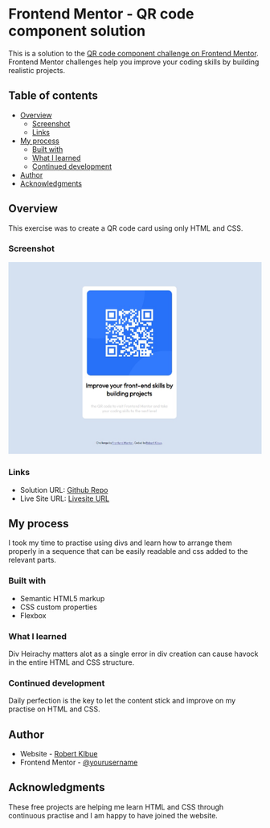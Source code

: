 # Frontend Mentor - QR code component solution

This is a solution to the [QR code component challenge on Frontend Mentor](https://www.frontendmentor.io/challenges/qr-code-component-iux_sIO_H). Frontend Mentor challenges help you improve your coding skills by building realistic projects. 

## Table of contents

- [Overview](#overview)
  - [Screenshot](#screenshot)
  - [Links](#links)
- [My process](#my-process)
  - [Built with](#built-with)
  - [What I learned](#what-i-learned)
  - [Continued development](#continued-development)
- [Author](#author)
- [Acknowledgments](#acknowledgments)


## Overview
This exercise was to create a QR code card using only HTML and CSS. 
### Screenshot

![](./images/screenshot.jpg)

### Links

- Solution URL: [Github Repo](https://github.com/Robert-Thaiyah/QR-code-component)
- Live Site URL: [Livesite URL](https://robert-thaiyah.github.io/QR-code-component/)

## My process
I took my time to practise using divs and learn how to arrange them properly in a sequence that can be easily readable and css added to the relevant parts.
### Built with

- Semantic HTML5 markup
- CSS custom properties
- Flexbox


### What I learned

Div Heirachy matters alot as a single error in div creation can cause havock in the entire HTML and CSS structure.

### Continued development

Daily perfection is the key to let the content stick and improve on my practise on HTML and CSS.


## Author

- Website - [Robert KIbue](https://github.com/Robert-Thaiyah)
- Frontend Mentor - [@yourusername](https://www.frontendmentor.io/profile/yourusername)


## Acknowledgments

These free projects are helping me learn HTML and CSS through continuous practise and I am happy to have joined the website. 

